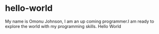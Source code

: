 # hello-world
My name is Omonu Johnson, I am an up coming programmer.I am ready to explore the world with my programming skills. Hello World
